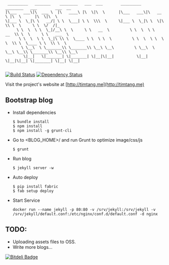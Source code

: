   ```
   _________   _______    ________   ___  ___        _________   ________   ___        ___  __       
  |\___   ___\|\  ___ \  |\   ____\ |\  \|\  \      |\___   ___\|\   __  \ |\  \      |\  \|\  \     
  \|___ \  \_|\ \   __/| \ \  \___| \ \  \\\  \     \|___ \  \_|\ \  \|\  \\ \  \     \ \  \/  /|_   
       \ \  \  \ \  \_|/__\ \  \     \ \   __  \         \ \  \  \ \   __  \\ \  \     \ \   ___  \  
        \ \  \  \ \  \_|\ \\ \  \____ \ \  \ \  \         \ \  \  \ \  \ \  \\ \  \____ \ \  \\ \  \ 
         \ \__\  \ \_______\\ \_______\\ \__\ \__\         \ \__\  \ \__\ \__\\ \_______\\ \__\\ \__\
          \|__|   \|_______| \|_______| \|__|\|__|          \|__|   \|__|\|__| \|_______| \|__| \|__|
                                                                                                                                                                                                                                                                                      
  ```

[![Build Status](https://travis-ci.org/tim-tang/tim-tang.github.com.svg)](https://travis-ci.org/tim-tang/tim-tang.github.com)
[![Dependency Status](https://gemnasium.com/tim-tang/tim-tang.github.com.png)](https://gemnasium.com/tim-tang/tim-tang.github.com)

Visit the project's website at [http://timtang.me](http://timtang.me)

## Bootstrap blog

- Install dependencies

    ```
    $ bundle install 
    $ npm install
    $ npm install -g grunt-cli
    ```
    
- Go to <BLOG_HOME>/ and run Grunt to optimize image/css/js

    ```
    $ grunt
    ```

- Run blog

    ```
    $ jekyll server -w
    ```
- Auto deploy

    ```
    $ pip install fabric
    $ fab setup deploy
    ```

- Start Service

    ```
    docker run --name jekyll -p 80:80 -v /srv/jekyll:/srv/jekyll -v /srv/jekyll/default.conf:/etc/nginx/conf.d/default.conf -d nginx
    ```

## TODO:

- Uploading assets files to OSS.
- Write more blogs...

[![Bitdeli Badge](https://d2weczhvl823v0.cloudfront.net/tim-tang/tim-tang.github.com/trend.png)](https://bitdeli.com/free "Bitdeli Badge")
